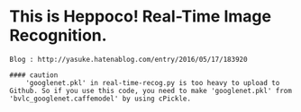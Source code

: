 # This is Heppoco! Real-Time Image Recognition.
	Blog : http://yasuke.hatenablog.com/entry/2016/05/17/183920
	
	#### caution
		'googlenet.pkl' in real-time-recog.py is too heavy to upload to Github. So if you use this code, you need to make 'googlenet.pkl' from 'bvlc_googlenet.caffemodel' by using cPickle.